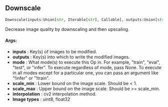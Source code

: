## Downscale
```python
Downscale(inputs:Union[str, Iterable[str], Callable], outputs:Union[str, Iterable[str]], mode:Union[NoneType, str, Iterable[str]]=None, scale_min:float=0.25, scale_max:float=0.25, interpolation:int=0)
```
Decrease image quality by downscaling and then upscaling.



#### Args:

* **inputs** :  Key(s) of images to be modified.
* **outputs** :  Key(s) into which to write the modified images.
* **mode** :  What mode(s) to execute this Op in. For example, "train", "eval", "test", or "infer". To execute            regardless of mode, pass None. To execute in all modes except for a particular one, you can pass an argument            like "!infer" or "!train".
* **scale_min** :  Lower bound on the image scale. Should be < 1.
* **scale_max** :   Upper bound on the image scale. Should be >= scale_min.
* **interpolation** :  cv2 interpolation method.
* **Image types** :         uint8, float32    